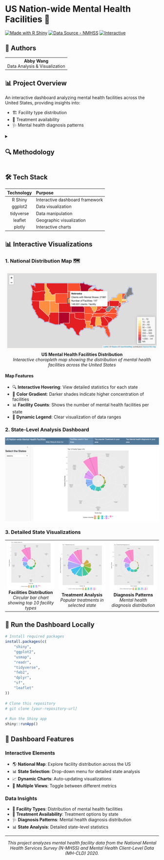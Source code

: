 # US Nation-wide Mental Health Facilities 🏥

[![Made with R Shiny](https://img.shields.io/badge/R-Shiny-blue?logo=R&logoColor=white)](https://shiny.rstudio.com/)
[![Data Source - NMHSS](https://img.shields.io/badge/Data-NMHSS%202020-green)](https://www.samhsa.gov/)
[![Interactive](https://img.shields.io/badge/Interactive-Dashboard-orange)](https://www.samhsa.gov/)

## 👥 Authors
<table>
  <tr>
    <td align="center">
      <div>
        <b>Abby Wang</b>
        <br>
        Data Analysis & Visualization
      </div>
    </td>
</table>

## 📊 Project Overview

An interactive dashboard analyzing mental health facilities across the United States, providing insights into:
- 🏗️ Facility type distribution
- 💊 Treatment availability
- 🩺 Mental health diagnosis patterns

<details>
<summary><h2>🔍 Methodology</h2></summary>

### 1️⃣ Data Preprocessing

<details>
<summary><b>Facility Type Analysis</b></summary>

```mermaid
graph TD
    A[Raw Data] --> B[Filter Rows]
    B --> C[Process FACILITYTYPE]
    C --> D[Decode Names]
    D --> E[Count by State]
    E --> F[Circular Bar Graphs]
```

- Processed 'FACILITYTYPE' variable (1-13 encoding)
- Decoded facility names
- Created state-wise facility counts
- Generated top 10 facility visualizations
</details>

<details>
<summary><b>Treatment Analysis</b></summary>

```mermaid
graph TD
    A[Create Subsets] --> B[17 state_treatment_n]
    B --> C[Full Join Operations]
    C --> D[Transform Format]
    D --> E[Final Dataset]
```

- Created 17 treatment subsets
- Merged using full-join operations
- Transformed into long format
- Columns: LST, treatments, counts
</details>

<details>
<summary><b>Mental Health Disease Analysis</b></summary>

- Analyzed MH1, MH2, MH3 variables
- Captured comorbidities
- Joined by LST and illness_type
- Aggregated disease distribution
</details>

### 2️⃣ Geographic Mapping

<table>
  <tr>
    <th>Component</th>
    <th>Description</th>
  </tr>
  <tr>
    <td><b>State Code Mapping</b></td>
    <td>Created mapping system between codes and abbreviations</td>
  </tr>
  <tr>
    <td><b>Diagnosis Coding</b></td>
    <td>Categorized using NUMMHS variable (0-3 range)</td>
  </tr>
  <tr>
    <td><b>Data Integration</b></td>
    <td>Merged facility and diagnosis data using STATE key</td>
  </tr>
</table>

### 3️⃣ Visualization Implementation

<div align="center">

| Type | Description | Tool Used |
|:---:|:---|:---:|
| 🗺️ Choropleth | Distribution map | Leaflet |
| 📊 Dashboard | Circular bar charts | ggplot2 |
| 📈 Distribution | Diagnosis patterns | Plotly |

</div>
</details>

## 🛠️ Tech Stack

<div align="center">

| Technology | Purpose |
|:---:|:---|
| R Shiny | Interactive dashboard framework |
| ggplot2 | Data visualization |
| tidyverse | Data manipulation |
| leaflet | Geographic visualization |
| plotly | Interactive charts |

</div>

## 📊 Interactive Visualizations

### 1. National Distribution Map 🗺️

<div align="center">
<img src="img/choropleth_map.png">
<br>
<b>US Mental Health Facilities Distribution</b>
<br>
<em>Interactive choropleth map showing the distribution of mental health facilities across the United States</em>
</div>

#### Map Features
- 🔍 **Interactive Hovering**: View detailed statistics for each state
- 🎨 **Color Gradient**: Darker shades indicate higher concentration of facilities
- 📊 **Facility Counts**: Shows the number of mental health facilities per state
- 🔄 **Dynamic Legend**: Clear visualization of data ranges

### 2. State-Level Analysis Dashboard

<div align="center">
  <img src="img/dashboard_preview.png">
</div>

### 3. Detailed State Visualizations

<table>
<tr>
<td width="33%" align="center">
<img src="img/facilities_chart.png"
  alt="facilities chart">
<br>
<b>Facilities Distribution</b>
<br>
<em>Circular bar chart showing top 10 facility types</em>
</td>
<td width="33%" align="center">
<img src="img/treatments_chart.png">
<br>
<b>Treatment Analysis</b>
<br>
<em>Popular treatments in selected state</em>
</td>
<td width="33%" align="center">
<img src="img/diagnosis_chart.png"
  alt="Treatments Chart">
<br>
<b>Diagnosis Patterns</b>
<br>
<em>Mental health diagnosis distribution</em>
</td>
</tr>
</table>

## 🚀 Run the Dashboard Locally

```R
# Install required packages
install.packages(c(
    "shiny",
    "ggplot2",
    "usmap",
    "readr",
    "tidyverse",
    "feb2",
    "dplyr",
    "sf",
    "leaflet"
))

# Clone this repository
# git clone [your-repository-url]

# Run the Shiny app
shiny::runApp()
```

## 🎯 Dashboard Features

### Interactive Elements
- 🌎 **National Map**: Explore facility distribution across the US
- 📊 **State Selection**: Drop-down menu for detailed state analysis
- 📈 **Dynamic Charts**: Auto-updating visualizations
- 🔄 **Multiple Views**: Toggle between different metrics

### Data Insights
- 🏥 **Facility Types**: Distribution of mental health facilities
- 💊 **Treatment Availability**: Treatment options by state
- 🩺 **Diagnosis Patterns**: Mental health diagnosis distribution
- 📊 **State Analysis**: Detailed state-level statistics



---
<div align="center">
  <i>This project analyzes mental health facility data from the National Mental Health Services Survey (N-MHSS) and Mental Health Client-Level Data (MH-CLD) 2020.</i>
</div>
